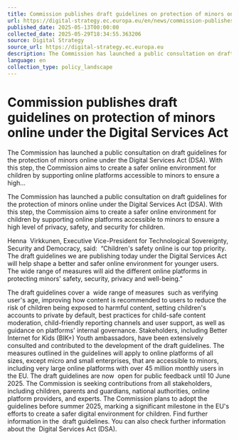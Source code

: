 ```yaml
---
title: Commission publishes draft guidelines on protection of minors online under the Digital Services Act
url: https://digital-strategy.ec.europa.eu/en/news/commission-publishes-draft-guidelines-protection-minors-online-under-digital-services-act
published_date: 2025-05-13T00:00:00
collected_date: 2025-05-29T18:34:55.363206
source: Digital Strategy
source_url: https://digital-strategy.ec.europa.eu
description: The Commission has launched a public consultation on draft guidelines for the protection of minors online under the Digital Services Act (DSA). With this step, the Commission aims to create a safer online environment for children by supporting online platforms accessible to minors to ensure a high...
language: en
collection_type: policy_landscape
---
```


# Commission publishes draft guidelines on protection of minors online under the Digital Services Act

The Commission has launched a public consultation on draft guidelines for the protection of minors online under the Digital Services Act (DSA). With this step, the Commission aims to create a safer online environment for children by supporting online platforms accessible to minors to ensure a high...

The Commission has launched a public consultation on draft guidelines for the protection of minors online under the Digital Services Act (DSA). With this step, the Commission aims to create a safer online environment for children by supporting online platforms accessible to minors to ensure a high level of privacy, safety, and security for children. 
 
 Henna  Virkkunen, Executive Vice-President for Technological Sovereignty, Security and Democracy, said:  
 “Children's safety online is our top priority. The draft guidelines we are publishing today under the Digital Services Act will help shape a better and safer online environment for younger users. The wide range of measures will aid the different online platforms in protecting minors' safety, security, privacy and well-being.” 
 
 The draft guidelines cover a  wide range of measures  such as verifying user's age, improving how content is recommended to users to reduce the risk of children being exposed to harmful content, setting children's accounts to private by default, best practices for child-safe content moderation, child-friendly reporting channels and user support, as well as guidance on platforms' internal governance. 
 Stakeholders, including Better Internet for Kids (BIK+) Youth ambassadors, have been extensively consulted and contributed to the development of the draft guidelines. The measures outlined in the guidelines will apply to online platforms of all sizes, except micro and small enterprises, that are accessible to minors, including very large online platforms with over 45 million monthly users in the EU. 
 The draft guidelines are now  open for public feedback until 10 June 2025. The Commission is seeking contributions from all stakeholders, including children, parents and guardians, national authorities, online platform providers, and experts. 
 The Commission plans to adopt the guidelines before summer 2025, marking a significant milestone in the EU's efforts to create a safer digital environment for children. 
 Find further information in the  draft guidelines. 
 You can also check further information about the  Digital Services Act (DSA).